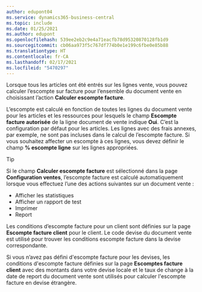 ```yaml
---
author: edupont04
ms.service: dynamics365-business-central
ms.topic: include
ms.date: 01/25/2021
ms.author: edupont
ms.openlocfilehash: 539ee2eb2c9e4a71eacfb78d95320870128fb1d9
ms.sourcegitcommit: cb06aa973f5c767df774b0e1e199c6fbe0e85b88
ms.translationtype: HT
ms.contentlocale: fr-CA
ms.lasthandoff: 02/17/2021
ms.locfileid: "5470297"
---
```

Lorsque tous les articles ont été entrés sur les lignes vente, vous pouvez calculer l’escompte sur facture pour l’ensemble du document vente en choisissant l’action **Calculer escompte facture**.

L’escompte est calculé en fonction de toutes les lignes du document vente pour les articles et les ressources pour lesquels le champ **Escompte facture autorisée** de la ligne document de vente indique **Oui**. C’est la configuration par défaut pour les articles. Les lignes avec des frais annexes, par exemple, ne sont pas incluses dans le calcul de l’escompte facture. Si vous souhaitez affecter un escompte à ces lignes, vous devez définir le champ **% escompte ligne** sur les lignes appropriées.  

> [!TIP]
> Si le champ **Calculer escompte facture** est sélectionné dans la page **Configuration ventes**, l’escompte facture est calculé automatiquement lorsque vous effectuez l’une des actions suivantes sur un document vente :
>
> * Afficher les statistiques
> * Afficher un rapport de test
> * Imprimer
> * Report

Les conditions d’escompte facture pour un client sont définies sur la page **Escompte facture client** pour le client. Le code devise du document vente est utilisé pour trouver les conditions escompte facture dans la devise correspondante.

Si vous n’avez pas défini d'escompte facture pour les devises, les conditions d'escompte facture définies sur la page **Escomptes facture client** avec des montants dans votre devise locale et le taux de change à la date de report du document vente sont utilisés pour calculer l'escompte facture en devise étrangère.
